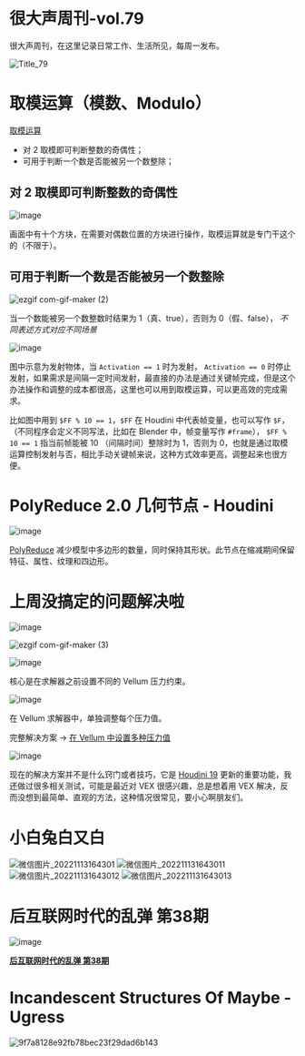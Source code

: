 # 很大声周刊-vol.79
很大声周刊，在这里记录日常工作、生活所见，每周一发布。

![Title_79](https://user-images.githubusercontent.com/20842136/201508707-623aea50-9d66-4375-b7a0-48c637c1f0ce.png)

# 取模运算（模数、Modulo）
[取模运算](https://baike.baidu.com/item/%E6%A8%A1%E9%99%A4/4626022)
- 对 2 取模即可判断整数的奇偶性；
- 可用于判断一个数是否能被另一个数整除；

## 对 2 取模即可判断整数的奇偶性
![image](https://user-images.githubusercontent.com/20842136/201511277-02eea2e0-c179-4ddc-aabd-1181a044cb35.png)

画面中有十个方块，在需要对偶数位置的方块进行操作，取模运算就是专门干这个的（不限于）。

## 可用于判断一个数是否能被另一个数整除
![ezgif com-gif-maker (2)](https://user-images.githubusercontent.com/20842136/201511556-6fcad6f3-2c4b-4108-acda-0691c8090012.gif)

当一个数能被另一个数整数时结果为 1（真、true），否则为 0（假、false），
*不同表述方式对应不同场景*

![image](https://user-images.githubusercontent.com/20842136/201511576-d556ce8b-f231-49e6-af82-d96e0dc182e1.png)

图中示意为发射物体，当 `Activation == 1` 时为发射， `Activation == 0` 时停止发射，如果需求是间隔一定时间发射，最直接的办法是通过关键帧完成，但是这个办法操作和调整的成本都很高，这里也可以用到取模运算，可以更高效的完成需求。

比如图中用到 `$FF % 10 == 1`，`$FF` 在 Houdini 中代表帧变量，也可以写作 `$F`，（不同程序会定义不同写法，比如在 Blender 中，帧变量写作 `#frame`）， `$FF % 10 == 1` 指当前帧能被 10 （间隔时间）整除时为 1，否则为 0，也就是通过取模运算控制发射与否，相比手动关键帧来说，这种方式效率更高，调整起来也很方便。

# PolyReduce 2.0 几何节点 - Houdini
![image](https://user-images.githubusercontent.com/20842136/201510063-e3efeb4c-0f8c-4517-a192-57340e7a3d73.png)

[PolyReduce](https://www.sidefx.com/docs/houdini/nodes/sop/polyreduce.html) 减少模型中多边形的数量，同时保持其形状。此节点在缩减期间保留特征、属性、纹理和四边形。

# 上周没搞定的问题解决啦
![image](https://user-images.githubusercontent.com/20842136/201512451-4a062590-4aa7-4652-a23d-79ac08024da0.png)

![ezgif com-gif-maker (3)](https://user-images.githubusercontent.com/20842136/201512102-66388a44-6503-4a5a-8121-b5a5ed9d5530.gif)

![image](https://user-images.githubusercontent.com/20842136/201512448-a261a243-9012-4f5c-b19a-0bc05e2f65c4.png)

核心是在求解器之前设置不同的 Vellum 压力约束。

![image](https://user-images.githubusercontent.com/20842136/201512498-40e8c09e-4ec3-4b0c-9040-4cb11ae4b7be.png)

在 Vellum 求解器中，单独调整每个压力值。

完整解决方案 -> [在 Vellum 中设置多种压力值](https://www.sidefx.com/forum/topic/87126/?page=1#post-376138)

![image](https://user-images.githubusercontent.com/20842136/201512601-d59ee248-830a-4810-9c7f-70a141acdf6b.png)

现在的解决方案并不是什么窍门或者技巧，它是 [Houdini 19](https://www.sidefx.com/products/whats-new-19/vellum/) 更新的重要功能，我还做过很多相关测试，可能是最近对 VEX 很感兴趣，总是想着用 VEX 解决，反而没想到最简单、直观的方法，这种情况很常见，要小心啊朋友们。

# 小白兔白又白
![微信图片_20221113164301](https://user-images.githubusercontent.com/20842136/201513379-e815e255-dd71-4d4d-90af-ec4d891ee98c.jpg)
![微信图片_202211131643011](https://user-images.githubusercontent.com/20842136/201513382-58ff611c-da20-4650-924b-89ac4f9ec931.jpg)
![微信图片_202211131643012](https://user-images.githubusercontent.com/20842136/201513383-52acd821-d51e-42ef-a3fc-f465cffedbc1.jpg)
![微信图片_202211131643013](https://user-images.githubusercontent.com/20842136/201513384-27e9f382-40b0-4103-b1c8-29236e2f6d0a.jpg)

# 后互联网时代的乱弹 第38期
![image](https://user-images.githubusercontent.com/20842136/201509825-3fb0ea28-3bb5-468c-99c6-f5de8531821f.png)

**[后互联网时代的乱弹 第38期](https://www.bilibili.com/video/BV16G4y1f7hJ/?spm_id_from=444.41.list.card_archive.click&vd_source=6c68891752436b0097051bf700e169a9)**

# Incandescent Structures Of Maybe - Ugress
![9f7a8128e92fb78bec23f29dad6b143](https://user-images.githubusercontent.com/20842136/201509846-729aa0ba-ad1a-4b12-af2c-c3a245fd55ea.jpg)
